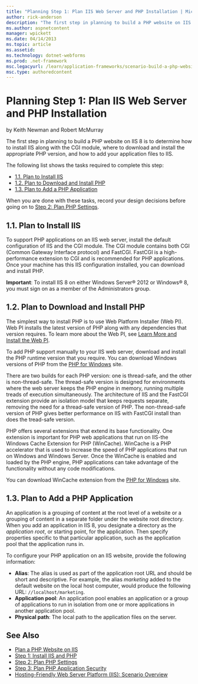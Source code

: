 ```yaml
---
title: "Planning Step 1: Plan IIS Web Server and PHP Installation | Microsoft Docs"
author: rick-anderson
description: "The first step in planning to build a PHP website on IIS 8 is to determine how to install IIS along with the CGI module, where to download and install the ap..."
ms.author: aspnetcontent
manager: wpickett
ms.date: 04/14/2013
ms.topic: article
ms.assetid: 
ms.technology: dotnet-webforms
ms.prod: .net-framework
msc.legacyurl: /learn/application-frameworks/scenario-build-a-php-website-on-iis/planning-step-1-plan-iis-web-server-and-php-installation
msc.type: authoredcontent
---
```

Planning Step 1: Plan IIS Web Server and PHP Installation
====================
by Keith Newman and Robert McMurray

The first step in planning to build a PHP website on IIS 8 is to determine how to install IIS along with the CGI module, where to download and install the appropriate PHP version, and how to add your application files to IIS.

The following list shows the tasks required to complete this step:

- [1.1. Plan to Install IIS](#11)
- [1.2. Plan to Download and Install PHP](#12)
- [1.3. Plan to Add a PHP Application](#13)

When you are done with these tasks, record your design decisions before going on to [Step 2: Plan PHP Settings](planning-step-2-plan-php-settings.md).

<a id="11"></a>
## 1.1. Plan to Install IIS

To support PHP applications on an IIS web server, install the default configuration of IIS and the CGI module. The CGI module contains both CGI (Common Gateway Interface protocol) and FastCGI. FastCGI is a high-performance extension to CGI and is recommended for PHP applications. Once your machine has this IIS configuration installed, you can download and install PHP.

**Important**: To install IIS 8 on either Windows Server® 2012 or Windows® 8, you must sign on as a member of the Administrators group.

<a id="12"></a>
## 1.2. Plan to Download and Install PHP

The simplest way to install PHP is to use Web Platform Installer (Web PI). Web PI installs the latest version of PHP along with any dependencies that version requires. To learn more about the Web PI, see [Learn More and Install the Web PI](https://go.microsoft.com/fwlink/?LinkID=145510).

To add PHP support manually to your IIS web server, download and install the PHP runtime version that you require. You can download Windows versions of PHP from the [PHP for Windows](http://windows.php.net/) site.

There are two builds for each PHP version: one is thread-safe, and the other is non-thread-safe. The thread-safe version is designed for environments where the web server keeps the PHP engine in memory, running multiple treads of execution simultaneously. The architecture of IIS and the FastCGI extension provide an isolation model that keeps requests separate, removing the need for a thread-safe version of PHP. The non-thread-safe version of PHP gives better performance on IIS with FastCGI install than does the tread-safe version.

PHP offers several extensions that extend its base functionality. One extension is important for PHP web applications that run on IIS-the Windows Cache Extension for PHP (WinCache). WinCache is a PHP accelerator that is used to increase the speed of PHP applications that run on Windows and Windows Server. Once the WinCache is enabled and loaded by the PHP engine, PHP applications can take advantage of the functionality without any code modifications.

You can download WinCache extension from the [PHP for Windows](http://windows.php.net/) site.

<a id="13"></a>
## 1.3. Plan to Add a PHP Application

An application is a grouping of content at the root level of a website or a grouping of content in a separate folder under the website root directory. When you add an application in IIS 8, you designate a directory as the *application root*, or starting point, for the application. Then specify properties specific to that particular application, such as the application pool that the application runs in.

To configure your PHP application on an IIS website, provide the following information:

- **Alias**: The alias is used as part of the application root URL and should be short and descriptive. For example, the alias *marketing* added to the default website on the local host computer, would produce the following URL: `//localhost/marketing`.
- **Application pool**: An application pool enables an application or a group of applications to run in isolation from one or more applications in another application pool.
- **Physical path**: The local path to the application files on the server.

## See Also

- [Plan a PHP Website on IIS](plan-a-php-website-on-iis.md)
- [Step 1: Install IIS and PHP](configuring-step-1-install-iis-and-php.md)
- [Step 2: Plan PHP Settings](planning-step-2-plan-php-settings.md)
- [Step 3: Plan PHP Application Security](planning-step-3-plan-php-application-security.md)
- [Hosting-Friendly Web Server Platform (IIS): Scenario Overview](../../get-started/introduction-to-iis/hosting-friendly-web-server-platform-iis-scenario-overview.md)